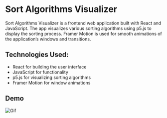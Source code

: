 # Sort Algorithms Visualizer

Sort Algorithms Visualizer is a frontend web application built with React and JavaScript. The app visualizes various sorting algorithms using p5.js to display the sorting process. Framer Motion is used for smooth animations of the application’s windows and transitions.

## Technologies Used:

- React for building the user interface
- JavaScript for functionality
- p5.js for visualizing sorting algorithms
- Framer Motion for window animations


## Demo

![Gif](https://github.com/user-attachments/assets/c4cc6463-5598-4406-a770-5402b821a2a2)
